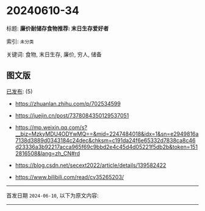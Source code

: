 # 20240610-34

标题:
**廉价耐储存食物推荐: 末日生存爱好者**

索引: `未分类`

关键词: 食物, 末日生存, 廉价, 穷人, 储备


## 图文版

[已发布](./a.md): (5)

+ <https://zhuanlan.zhihu.com/p/702534599>

+ <https://juejin.cn/post/7378084350129537051>

+ <https://mp.weixin.qq.com/s?__biz=MzkyMDU4ODYwMQ==&mid=2247484018&idx=1&sn=e2949816a7138d3889d0343184c24dec&chksm=c191da24f6e65332d7838ca8c46d23336a3b92217acca965f69c9bbd2e4c45d4d05221f5db2b&token=1512816508&lang=zh_CN#rd>

+ <https://blog.csdn.net/secext2022/article/details/139582422>

+ <https://www.bilibili.com/read/cv35265203/>

----

首发日期 `2024-06-10`, 以下为原文内容:

----
